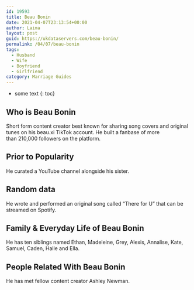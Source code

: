 ```yaml
---
id: 19593
title: Beau Bonin
date: 2021-04-07T23:13:54+00:00
author: Laima
layout: post
guid: https://ukdataservers.com/beau-bonin/
permalink: /04/07/beau-bonin
tags:
  - Husband
  - Wife
  - Boyfriend
  - Girlfriend
category: Marriage Guides
---
```


* some text
{: toc}


## Who is Beau Bonin
                  
                  
                  
Short form content creator best known for sharing song covers and original tunes on his beau.xi TikTok account. He built a fanbase of more than 210,000 followers on the platform.
                  
              
            
              
            
                
                
                
## Prior to Popularity
                  
                  
                  
He curated a YouTube channel alongside his sister.
                  
              
            
              
            
                
                
                
## Random data
                  
                  
                  
He wrote and performed an original song called &#8220;There for U&#8221; that can be streamed on Spotify.
                  
              
            
              
            
                
                
                
## Family & Everyday Life of Beau Bonin
                  
                  
                  
He has ten siblings named Ethan, Madeleine, Grey, Alexis, Annalise, Kate, Samuel, Caden, Halle and Ella. 
                  
              
            
              
            
                
                
                
## People Related With Beau Bonin
                  
                  
                  
He has met fellow content creator Ashley Newman. 
                  
              
            
              
            
                
              
            
              
              
            
            
              
            
          
          
          